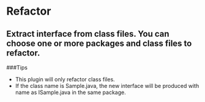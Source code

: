# Refactor
 
Extract interface from class files.
You can choose one or more packages and class files to refactor.
---

###Tips
- This plugin will only refactor class files.
- If the class name is Sample.java, the new interface will be produced with name as ISample.java in the same package.
